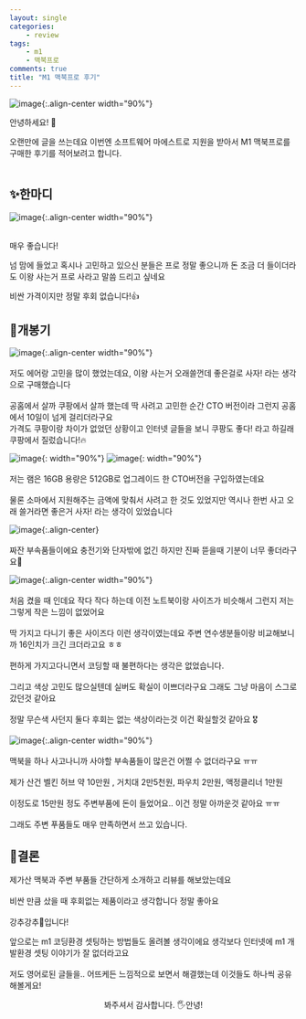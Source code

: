 ```yaml
---
layout: single
categories:
    - review
tags:
    - m1
    - 맥북프로
comments: true
title: "M1 맥북프로 후기"
---
```


![image](/assets/images/macbook/homepage.png){:.align-center width="90%"}  <br>

안녕하세요! 👋<br>

오랜만에 글을 쓰는데요 이번엔 소프트웨어 마에스트로 지원을 받아서 M1 맥북프로를 구매한 후기를 적어보려고 합니다.<br><br>

## ✨한마디
![image](/assets/images/macbook/homepage2.png){:.align-center width="90%"}  
<br>

매우 좋습니다!<br>  

넘 맘에 들었고 혹시나 고민하고 있으신 분들은 프로 정말 좋으니까 돈 조금 더 들이더라도 이왕 사는거 프로 사라고 말씀 드리고 싶네요<br>  

비싼 가격이지만 정말 후회 없습니다!👍<br>

## 🍏개봉기
![image](/assets/images/macbook/kupang.jpeg){:.align-center width="90%"}  <br>  
저도 에어랑 고민을 많이 했었는데요, 이왕 사는거 오래쓸껀데 좋은걸로 사자! 라는 생각으로 구매했습니다<br>  
공홈에서 살까 쿠팡에서 살까 했는데 딱 사려고 고민한 순간 CTO 버전이라 그런지 공홈에서 10일이 넘게 걸리더라구요<br>
가격도 쿠팡이랑 차이가 없었던 상황이고 인터넷 글들을 보니 쿠팡도 좋다! 라고 하길래 쿠팡에서 질렀습니다!🔥<br>  

![image](/assets/images/macbook/cover.jpeg){: width="90%"} ![image](/assets/images/macbook/serial.jpeg){: width="90%"} <br>  
저는 램은 16GB 용량은 512GB로 업그레이드 한 CTO버전을 구입하였는데요<br>  
물론 소마에서 지원해주는 금액에 맞춰서 사려고 한 것도 있었지만 역시나 한번 사고 오래 쓸거라면 좋은거 사자! 라는 생각이 있었습니다<br>  

![image](/assets/images/macbook/sub.gif){:.align-center}  <br>  
짜잔 부속품들이에요 충전기와 단자밖에 없긴 하지만 진짜 뜯을때 기분이 너무 좋더라구요🌟<br>  

![image](/assets/images/macbook/open.png){:.align-center width="90%"}  <br>  
처음 켰을 때 인데요 작다 작다 하는데 이전 노트북이랑 사이즈가 비슷해서 그런지 저는 그렇게 작은 느낌이 없었어요<br>  
딱 가지고 다니기 좋은 사이즈다 이런 생각이였는데요 주변 연수생분들이랑 비교해보니까 16인치가 크긴 크더라고요 ㅎㅎ<br>  
편하게 가지고다니면서 코딩할 때 불편하다는 생각은 없었습니다.<br>  
그리고 색상 고민도 많으실텐데 실버도 확실이 이쁘더라구요 그래도 그냥 마음이 스그로 갔던것 같아요<br>  
정말 무슨색 사던지 둘다 후회는 없는 색상이라는것 이건 확실할것 같아요 🎖<br>  

![image](/assets/images/macbook/subproduct.jpeg){:.align-center width="90%"}  <br>  
맥북을 하나 사고나니까 사야할 부속품들이 많은건 어쩔 수 없더라구요 ㅠㅠ <br>  
제가 산건 벨킨 허브 약 10만원 , 거치대 2만5천원, 파우치 2만원, 액정클리너 1만원<br>  
이정도로 15만원 정도 주변부품에 돈이 들었어요.. 이건 정말 아까운것 같아요 ㅠㅠ<br>  
그래도 주변 푸품들도 매우 만족하면서 쓰고 있습니다.<br>  


## 🤲결론
제가산 맥북과 주변 부품들 간단하게 소개하고 리뷰를 해보았는데요<br>  
비싼 만큼 샀을 때 후회없는 제품이라고 생각합니다 정말 좋아요<br>  
강추강추👊입니다!<br>  

앞으로는 m1 코딩환경 셋팅하는 방법들도 올려볼 생각이에요 생각보다 인터넷에 m1 개발환경 셋팅 이야기가 잘 없더라고요<br>  
저도 영어로된 글들을.. 어뜨케든 느낌적으로 보면서 해결했는데 이것들도 하나씩 공유해볼게요!<br>  

<center>봐주셔서 감사합니다. 🖐안녕!</center>

